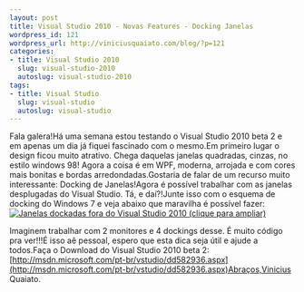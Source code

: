 ```yaml
--- 
layout: post
title: Visual Studio 2010 - Novas Features - Docking Janelas
wordpress_id: 121
wordpress_url: http://viniciusquaiato.com/blog/?p=121
categories: 
- title: Visual Studio 2010
  slug: visual-studio-2010
  autoslug: visual-studio-2010
tags: 
- title: Visual Studio
  slug: visual-studio
  autoslug: visual-studio
---
```



Fala galera!Há uma semana estou testando o Visual Studio 2010 beta 2 e em apenas um dia já fiquei fascinado com o mesmo.Em primeiro lugar o design ficou muito atrativo. Chega daquelas janelas quadradas, cinzas, no estilo windows 98! Agora a coisa é em WPF, moderna, arrojada e com cores mais bonitas e bordas arredondadas.Gostaria de falar de um recurso muito interessante: Docking de Janelas!Agora é possível trabalhar com as janelas desplugadas do Visual Studio. Tá, e daí?!Junte isso com o esquema de docking do Windows 7 e veja abaixo que maravilha é possível fazer:[![Janelas dockadas fora do Visual Studio 2010 (clique para ampliar)](http://viniciusquaiato.com/images_posts/docking_janelas1-1024x639.jpg "Docking Janelas")](http://viniciusquaiato.com/images_posts/docking_janelas1-1024x639.jpg)

Imaginem trabalhar com 2 monitores e 4 dockings desse. É muito código pra ver!!!É isso aê pessoal, espero que esta dica seja útil e ajude a todos.Faça o Download do Visual Studio 2010 beta 2: [http://msdn.microsoft.com/pt-br/vstudio/dd582936.aspx](http://msdn.microsoft.com/pt-br/vstudio/dd582936.aspx)Abraços,Vinicius Quaiato.
